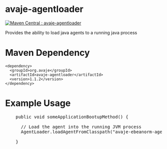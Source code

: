 avaje-agentloader
=================
[![Maven Central : avaje-agentloader](https://maven-badges.herokuapp.com/maven-central/org.avaje/avaje-agentloader/badge.svg)](https://maven-badges.herokuapp.com/maven-central/org.avaje/avaje-agentloader)

Provides the ability to load java agents to a running java process


Maven Dependency
================
    <dependency>
      <groupId>org.avaje</groupId>
      <artifactId>avaje-agentloader</artifactId>
      <version>1.1.2</version>
    </dependency>
    
Example Usage
=============
<pre>
    public void someApplicationBootupMethod() {
    
      // Load the agent into the running JVM process
      AgentLoader.loadAgentFromClasspath("avaje-ebeanorm-agent","debug=1");
      
    }
</pre>
